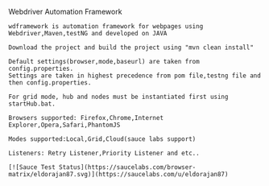 
Webdriver Automation Framework
 
	wdframework is automation framework for webpages using Webdriver,Maven,testNG and developed on JAVA 

	Download the project and build the project using "mvn clean install"

	Default settings(browser,mode,baseurl) are taken from config.properties.
	Settings are taken in highest precedence from pom file,testng file and then config.properties.

	For grid mode, hub and nodes must be instantiated first using startHub.bat.

	Browsers supported: Firefox,Chrome,Internet Explorer,Opera,Safari,PhantomJS

	Modes supported:Local,Grid,Cloud(sauce labs support)

	Listeners: Retry Listener,Priority Listener and etc..
	
	[![Sauce Test Status](https://saucelabs.com/browser-matrix/eldorajan87.svg)](https://saucelabs.com/u/eldorajan87)
